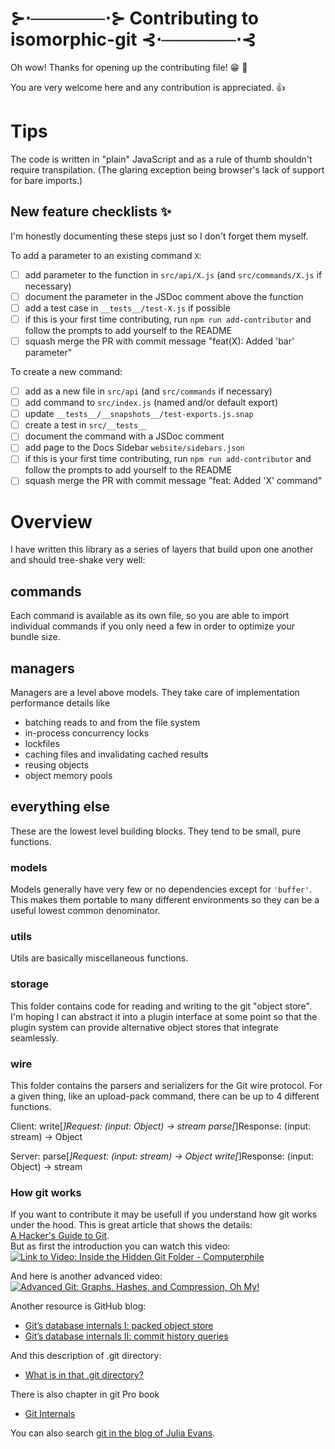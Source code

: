 # ⊱⋅──────⋅⊱ Contributing to isomorphic-git ⊰⋅──────⋅⊰

Oh wow! Thanks for opening up the contributing file! :grin: :tada:

You are very welcome here and any contribution is appreciated. :+1:

# Tips

The code is written in "plain" JavaScript and as a rule of thumb shouldn't require transpilation. (The glaring exception being browser's lack of support for bare imports.)

## New feature checklists :sparkles:️
I'm honestly documenting these steps just so I don't forget them myself.

To add a parameter to an existing command `X`:

- [ ] add parameter to the function in `src/api/X.js` (and `src/commands/X.js` if necessary)
- [ ] document the parameter in the JSDoc comment above the function
- [ ] add a test case in `__tests__/test-X.js` if possible
- [ ] if this is your first time contributing, run `npm run add-contributor` and follow the prompts to add yourself to the README
- [ ] squash merge the PR with commit message "feat(X): Added 'bar' parameter"

To create a new command:

- [ ] add as a new file in `src/api` (and `src/commands` if necessary)
- [ ] add command to `src/index.js` (named and/or default export)
- [ ] update `__tests__/__snapshots__/test-exports.js.snap`
- [ ] create a test in `src/__tests__`
- [ ] document the command with a JSDoc comment
- [ ] add page to the Docs Sidebar `website/sidebars.json`
- [ ] if this is your first time contributing, run `npm run add-contributor` and follow the prompts to add yourself to the README
- [ ] squash merge the PR with commit message "feat: Added 'X' command"

# Overview

I have written this library as a series of layers that build upon one another and should tree-shake very well:

## commands

Each command is available as its own file, so you are able to import individual commands
if you only need a few in order to optimize your bundle size.

## managers

Managers are a level above models. They take care of implementation performance details like

- batching reads to and from the file system
- in-process concurrency locks
- lockfiles
- caching files and invalidating cached results
- reusing objects
- object memory pools

## everything else

These are the lowest level building blocks. They tend to be small, pure functions.

### models

Models generally have very few or no dependencies except for `'buffer'`.
This makes them portable to many different environments so they can be a useful lowest common denominator.

### utils

Utils are basically miscellaneous functions.

### storage

This folder contains code for reading and writing to the git "object store".
I'm hoping I can abstract it into a plugin interface at some point so that the plugin system can provide
alternative object stores that integrate seamlessly.

### wire

This folder contains the parsers and serializers for the Git wire protocol.
For a given thing, like an upload-pack command, there can be up to 4 different functions.

Client:
write[*]Request: (input: Object) -> stream
parse[*]Response: (input: stream) -> Object

Server:
parse[*]Request: (input: stream) -> Object
write[*]Response: (input: Object) -> stream

### How git works
If you want to contribute it may be usefull if you understand how git works under the hood.
This is great article that shows the details:<br/>
[A Hacker's Guide to Git](https://wildlyinaccurate.com/a-hackers-guide-to-git/).<br/>
But as first the introduction you can watch this video:<br/>
[![Link to Video: Inside the Hidden Git Folder - Computerphile](https://img.youtube.com/vi/bSA91XTzeuA/0.jpg)](http://www.youtube.com/watch?v=bSA91XTzeuA)

And here is another advanced video:<br/>
[![Advanced Git: Graphs, Hashes, and Compression, Oh My!](https://img.youtube.com/vi/ig5E8CcdM9g/0.jpg)](https://www.youtube.com/watch?v=ig5E8CcdM9g)

Another resource is GitHub blog:
* [Git’s database internals I: packed object store](https://github.blog/2022-08-29-gits-database-internals-i-packed-object-store/)
* [Git’s database internals II: commit history queries](https://github.blog/2022-08-30-gits-database-internals-ii-commit-history-queries/)

And this description of .git directory:
* [What is in that .git directory?](https://blog.meain.io/2023/what-is-in-dot-git/)

There is also chapter in git Pro book
* [Git Internals](https://git-scm.com/book/en/v2/Git-Internals-Plumbing-and-Porcelain)

You can also search [git in the blog of Julia Evans](https://duckduckgo.com/?q=site%3Ajvns.ca+git&ia=web).
